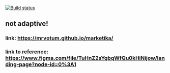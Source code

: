 [![Build status](https://ci.appveyor.com/api/projects/status/e2y12goe81w3qf22?svg=true)](https://ci.appveyor.com/project/mrvotum/marketika)

## not adaptive!
### link: https://mrvotum.github.io/marketika/
### link to reference: https://www.figma.com/file/TuHnZ2sYqbqWfQu0kHiNijow/landing-page?node-id=0%3A1